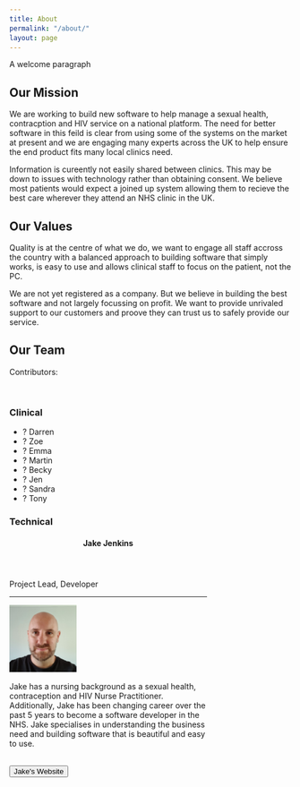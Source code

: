 ```yaml
---
title: About
permalink: "/about/"
layout: page
---
```


A welcome paragraph

<h2>Our Mission</h2>
<p>We are working to build new software to help manage a sexual health, contracption and HIV service on a national platform.  The need for better software in this feild is clear from using some of the systems on the market at present and we are engaging many experts across the UK to help ensure the end product fits many local clinics need.</p>
<p>Information is cureently not easily shared between clinics.  This may be down to issues with technology rather than obtaining consent.  We believe most patients would expect a joined up system allowing them to recieve the best care wherever they attend an NHS clinic in the UK.</p>

<h2>Our Values</h2>
<p> Quality is at the centre of what we do, we want to engage all staff accross the country with a balanced approach to building software that simply works, is easy to use and allows clinical staff to focus on the patient, not the PC.</p>
<p>We are not yet registered as a company.  But we believe in building the best software and not largely focussing on profit.  We want to provide unrivaled support to our customers and proove they can trust us to safely provide our service.</p>

<h2>Our Team</h2>
Contributors:

<p>&nbsp;</p>
<h3>Clinical</h3>
<ul>
<li>? Darren</li>
<li>? Zoe</li>
<li>? Emma</li>
<li>? Martin</li>
<li>? Becky</li>
<li>? Jen</li>
<li>? Sandra</li>
<li>? Tony</li>
</ul>

<h3>Technical</h3>

<div class="w3-container">

  <div class="w3-card-4" style="width:70%">
    <header class="w3-container w3-light-grey">
      <h4>Jake Jenkins</h4>
    </header>
    <div class="w3-container">
      <p>Project Lead, Developer</p>
      <hr>
      <img src="/assets/contributors/jakejenkins.png" alt="Avatar" class="w3-left w3-circle w3-margin-right" style="width:120px">
      <p>Jake has a nursing background as a sexual health, contraception and HIV Nurse Practitioner.  Additionally, Jake has been changing career over the past 5 years to become a software developer in the NHS.  Jake specialises in understanding the business need and building software that is beautiful and easy to use.</p><br>
    </div>
    <button class="w3-button w3-block w3-dark-grey">Jake's Website</button>
  </div>
</div>